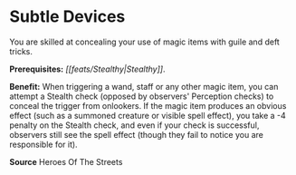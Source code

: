 ﻿---
cssclass: [feats]

---
# Subtle Devices

You are skilled at concealing your use of magic items with guile and deft tricks.

**Prerequisites:** _[[feats/Stealthy|Stealthy]]_.

**Benefit:** When triggering a wand, staff or any other magic item, you can attempt a Stealth check (opposed by observers' Perception checks) to conceal the trigger from onlookers. If the magic item produces an obvious effect (such as a summoned creature or visible spell effect), you take a -4 penalty on the Stealth check, and even if your check is successful, observers still see the spell effect (though they fail to notice you are responsible for it).

**Source** Heroes Of The Streets